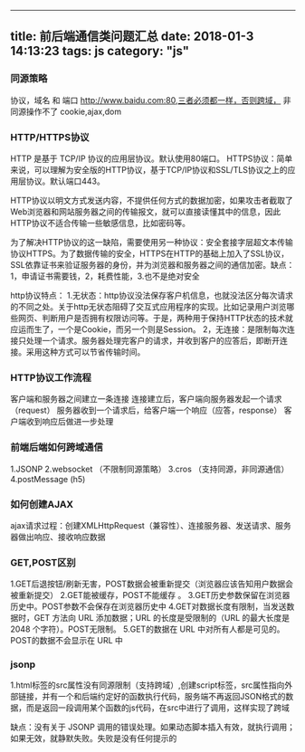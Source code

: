 
---
title: 前后端通信类问题汇总
date: 2018-01-3 14:13:23
tags: js
category: "js" 
---

### **同源策略**

协议，域名 和 端口  http://www.baidu.com:80,三者必须都一样，否则跨域，
非同源操作不了 cookie,ajax,dom



### **HTTP/HTTPS协议**

HTTP 是基于 TCP/IP 协议的应用层协议。默认使用80端口。
HTTPS协议：简单来说，可以理解为安全版的HTTP协议，基于TCP/IP协议和SSL/TLS协议之上的应用层协议。默认端口443。

HTTP协议以明文方式发送内容，不提供任何方式的数据加密，如果攻击者截取了Web浏览器和网站服务器之间的传输报文，就可以直接读懂其中的信息，因此HTTP协议不适合传输一些敏感信息，比如密码等。

为了解决HTTP协议的这一缺陷，需要使用另一种协议：安全套接字层超文本传输协议HTTPS。为了数据传输的安全，HTTPS在HTTP的基础上加入了SSL协议，SSL依靠证书来验证服务器的身份，并为浏览器和服务器之间的通信加密。缺点：1，申请证书需要钱，2，耗费性能，3.也不是绝对安全

http协议特点：
1.无状态：http协议没法保存客户机信息，也就没法区分每次请求的不同之处。关于http无状态阻碍了交互式应用程序的实现。比如记录用户浏览哪些网页、判断用户是否拥有权限访问等。于是，两种用于保持HTTP状态的技术就应运而生了，一个是Cookie，而另一个则是Session。
2，无连接：是限制每次连接只处理一个请求。服务器处理完客户的请求，并收到客户的应答后，即断开连接。采用这种方式可以节省传输时间。


### **HTTP协议工作流程**

客户端和服务器之间建立一条连接
连接建立后，客户端向服务器发起一个请求（request）
服务器收到一个请求后，给客户端一个响应（应答，response）
客户端收到响应后做进一步处理



### **前端后端如何跨域通信**

1.JSONP
2.websocket （不限制同源策略）
3.cros   （支持同源，非同源通信）
4.postMessage (h5)


### **如何创建AJAX**
ajax请求过程：创建XMLHttpRequest（兼容性）、连接服务器、发送请求、服务器做出响应、接收响应数据 

### **GET,POST区别**
1.GET后退按钮/刷新无害，POST数据会被重新提交（浏览器应该告知用户数据会被重新提交）
2.GET能被缓存，POST不能缓存 。
3.GET历史参数保留在浏览器历史中。POST参数不会保存在浏览器历史中
4.GET对数据长度有限制，当发送数据时，GET 方法向 URL 添加数据；URL 的长度是受限制的（URL 的最大长度是 2048 个字符）。POST无限制。
5.GET的数据在 URL 中对所有人都是可见的。POST的数据不会显示在 URL 中


### **jsonp**

1.html标签的src属性没有同源限制（支持跨域）,创建script标签，src属性指向外部链接，并有一个和后端约定好的函数执行代码，服务端不再返回JSON格式的数据，而是返回一段调用某个函数的js代码，在src中进行了调用，这样实现了跨域

缺点：没有关于 JSONP 调用的错误处理。如果动态脚本插入有效，就执行调用；如果无效，就静默失败。失败是没有任何提示的